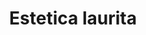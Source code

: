---
title: "Estetica laurita"
url: /ciudad-de-tetela-de-ocampo/estetica-laurita/
shop: peluquería
---